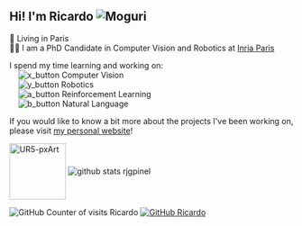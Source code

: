 ## Hi! I'm Ricardo <img src="https://user-images.githubusercontent.com/37745001/141993497-1a77e330-105d-40e2-b590-3cc45b4f9212.png" alt="Moguri"/>  

📍 Living in Paris  
👨‍💻 I am a PhD Candidate in Computer Vision and Robotics at <a href="https://rjgpinel.github.io/">Inria Paris</a>  

I spend my time learning and working on:  
&nbsp;&nbsp;&nbsp;&nbsp;![x_button](https://user-images.githubusercontent.com/37745001/141998723-da828fdb-248d-4a48-b07f-030a8d863086.png) Computer Vision  
&nbsp;&nbsp;&nbsp;&nbsp;![y_button](https://user-images.githubusercontent.com/37745001/141998945-18c57638-1b95-4c31-8661-3e86d7a27015.png) Robotics  
&nbsp;&nbsp;&nbsp;&nbsp;![a_button](https://user-images.githubusercontent.com/37745001/141999142-8690ade1-f24a-45d3-aad1-187094734cbd.png) Reinforcement Learning  
&nbsp;&nbsp;&nbsp;&nbsp;![b_button](https://user-images.githubusercontent.com/37745001/141999149-f9bf5df9-31c1-4e25-ba2f-14d0f56a5b42.png) Natural Language  




<!--
**rjgpinel/rjgpinel** is a ✨ _special_ ✨ repository because its `README.md` (this file) appears on your GitHub profile.

Here are some ideas to get you started:

- 🔭 I’m currently working on ...
- 🌱 I’m currently learning ...
- 👯 I’m looking to collaborate on ...
- 🤔 I’m looking for help with ...
- 💬 Ask me about ...
- 📫 How to reach me: ...
- 😄 Pronouns: ...
- ⚡ Fun fact: ...
-->

If you would like to know a bit more about the projects I've been working on, please visit [my personal website](https://rjgpinel.github.io/)!  

<img align="center" src="https://user-images.githubusercontent.com/37745001/134813026-8a082d0f-aa50-4ec8-a912-93d82ffb6a00.png" alt="UR5-pxArt" width="100"/> <img align="center" src="https://github-readme-stats.vercel.app/api?username=rjgpinel" alt="github stats rjgpinel" />



![GitHub Counter of visits Ricardo](https://komarev.com/ghpvc/?username=rjgpinel&color=lightgrey)
[![GitHub Ricardo](https://img.shields.io/github/followers/rjgpinel?label=follow&style=social)](https://github.com/rjgpinel)
